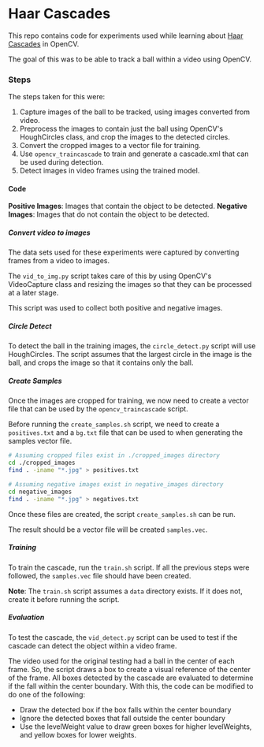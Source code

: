 # Haar Cascades

This repo contains code for experiments used while learning about [Haar Cascades](https://docs.opencv.org/3.3.0/d7/d8b/tutorial_py_face_detection.html) in OpenCV.

The goal of this was to be able to track a ball within a video using OpenCV.

### Steps
The steps taken for this were:
1. Capture images of the ball to be tracked, using images converted from video.
2. Preprocess the images to contain just the ball using OpenCV's HoughCircles class, and crop the images to the detected circles.
3. Convert the cropped images to a vector file for training.
4. Use `opencv_traincascade` to train and generate a cascade.xml that can be used during detection.
5. Detect images in video frames using the trained model.

#### Code

**Positive Images**: Images that contain the object to be detected.
**Negative Images**: Images that do not contain the object to be detected.

##### Convert video to images
The data sets used for these experiments were captured by converting frames from a video to images.

The `vid_to_img.py` script takes care of this by using OpenCV's VideoCapture class and resizing the images so that they can be processed at a later stage.

This script was used to collect both positive and negative images.

##### Circle Detect
To detect the ball in the training images, the `circle_detect.py` script will use HoughCircles. The script assumes that the largest circle in the image is the ball, and crops the image so that it contains only the ball.

##### Create Samples
Once the images are cropped for training, we now need to create a vector file that can be used by the `opencv_traincascade` script.

Before running the `create_samples.sh` script, we need to create a `positives.txt` and a `bg.txt` file that can be used to when generating the samples vector file.

```bash
# Assuming cropped files exist in ./cropped_images directory
cd ./cropped_images
find . -iname "*.jpg" > positives.txt
```

```bash
# Assuming negative images exist in negative_images directory
cd negative_images
find . -iname "*.jpg" > negatives.txt
```

Once these files are created, the script `create_samples.sh` can be run.

The result should be a vector file will be created `samples.vec`.

##### Training
To train the cascade, run the `train.sh` script. If all the previous steps were followed, the `samples.vec` file should have been created.

**Note**: The `train.sh` script assumes a `data` directory exists. If it does not, create it before running the script.

##### Evaluation
To test the cascade, the `vid_detect.py` script can be used to test if the cascade can detect the object within a video frame.

The video used for the original testing had a ball in the center of each frame. So, the script draws a box to create a visual reference of the center of the frame. All boxes detected by the cascade are evaluated to determine if the fall within the center boundary. With this, the code can be modified to do one of the following:
* Draw the detected box if the box falls within the center boundary
* Ignore the detected boxes that fall outside the center boundary
* Use the levelWeight value to draw green boxes for higher levelWeights, and yellow boxes for lower weights.
